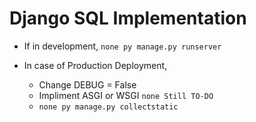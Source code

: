 # Django SQL Implementation

- If in development, ```none py manage.py runserver```

- In case of Production Deployment,
  - Change DEBUG = False
  - Impliment ASGI or WSGI  ```none Still TO-DO```
  - ```none py manage.py collectstatic```
